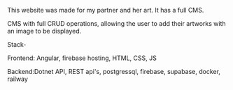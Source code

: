 This website was made for my partner and her art. It has a full CMS.

CMS with full CRUD operations, allowing the user to add their artworks with an image to be displayed.

Stack-

Frontend: Angular, firebase hosting, HTML, CSS, JS

Backend:Dotnet API, REST api's, postgressql, firebase, supabase, docker, railway